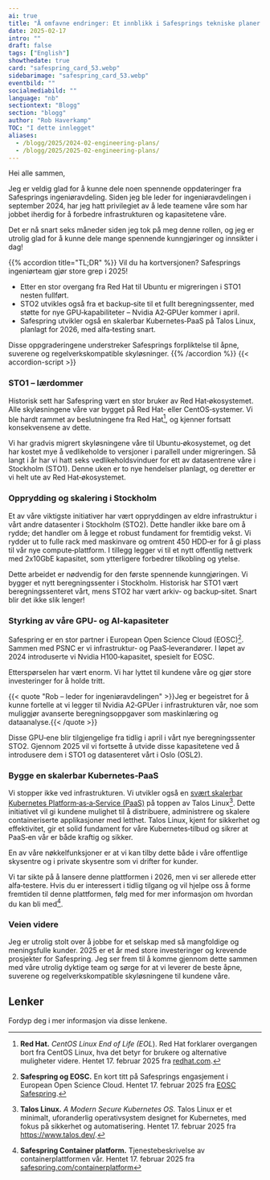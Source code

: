 ```yaml
---
ai: true
title: "Å omfavne endringer: Et innblikk i Safesprings tekniske planer for 2025"
date: 2025-02-17
intro: ""
draft: false
tags: ["English"]
showthedate: true
card: "safespring_card_53.webp"
sidebarimage: "safespring_card_53.webp"
eventbild: ""
socialmediabild: ""
language: "nb"
sectiontext: "Blogg"
section: "blogg"
author: "Rob Haverkamp"
TOC: "I dette innlegget"
aliases:
  - /blogg/2025/2024-02-engineering-plans/
  - /blogg/2025/2025-02-engineering-plans/
---
```

Hei alle sammen,

Jeg er veldig glad for å kunne dele noen spennende oppdateringer fra Safesprings ingeniøravdeling. Siden jeg ble leder for ingeniøravdelingen i september 2024, har jeg hatt privilegiet av å lede teamene våre som har jobbet iherdig for å forbedre infrastrukturen og kapasitetene våre.

Det er nå snart seks måneder siden jeg tok på meg denne rollen, og jeg er utrolig glad for å kunne dele mange spennende kunngjøringer og innsikter i dag!

{{% accordion title="TL;DR" %}}
Vil du ha kortversjonen? Safesprings ingeniørteam gjør store grep i 2025!

- Etter en stor overgang fra Red Hat til Ubuntu er migreringen i STO1 nesten fullført.
- STO2 utvikles også fra et backup‑site til et fullt beregningssenter, med støtte for nye GPU‑kapabiliteter – Nvidia A2‑GPUer kommer i april.
- Safespring utvikler også en skalerbar Kubernetes‑PaaS på Talos Linux, planlagt for 2026, med alfa‑testing snart.

Disse oppgraderingene understreker Safesprings forpliktelse til åpne, suverene og regelverkskompatible skyløsninger.
{{% /accordion %}}
{{< accordion-script >}}

### **STO1 – lærdommer**

Historisk sett har Safespring vært en stor bruker av Red Hat‑økosystemet. Alle skyløsningene våre var bygget på Red Hat‑ eller CentOS‑systemer. Vi ble hardt rammet av beslutningene fra Red Hat[^1], og kjenner fortsatt konsekvensene av dette.

Vi har gradvis migrert skyløsningene våre til Ubuntu‑økosystemet, og det har kostet mye å vedlikeholde to versjoner i parallell under migreringen. Så langt i år har vi hatt seks vedlikeholdsvinduer for ett av datasentrene våre i Stockholm (STO1). Denne uken er to nye hendelser planlagt, og deretter er vi helt ute av Red Hat‑økosystemet.

### **Opprydding og skalering i Stockholm**

Et av våre viktigste initiativer har vært oppryddingen av eldre infrastruktur i vårt andre datasenter i Stockholm (STO2). Dette handler ikke bare om å rydde; det handler om å legge et robust fundament for fremtidig vekst. Vi rydder ut to fulle rack med maskinvare og omtrent 450 HDD‑er for å gi plass til vår nye compute‑plattform. I tillegg legger vi til et nytt offentlig nettverk med 2x10GbE kapasitet, som ytterligere forbedrer tilkobling og ytelse.

Dette arbeidet er nødvendig for den første spennende kunngjøringen. Vi bygger et nytt beregningssenter i Stockholm. Historisk har STO1 vært beregningssenteret vårt, mens STO2 har vært arkiv‑ og backup‑sitet. Snart blir det ikke slik lenger!

### **Styrking av våre GPU‑ og AI‑kapasiteter**

Safespring er en stor partner i European Open Science Cloud (EOSC)[^2]. Sammen med PSNC er vi infrastruktur‑ og PaaS‑leverandører. I løpet av 2024 introduserte vi Nvidia H100‑kapasitet, spesielt for EOSC.

Etterspørselen har vært enorm. Vi har lyttet til kundene våre og gjør store investeringer for å holde tritt.

{{< quote "Rob – leder for ingeniøravdelingen" >}}Jeg er begeistret for å kunne fortelle at vi legger til Nvidia A2‑GPUer i infrastrukturen vår, noe som muliggjør avanserte beregningsoppgaver som maskinlæring og dataanalyse.{{< /quote >}}

Disse GPU‑ene blir tilgjengelige fra tidlig i april i vårt nye beregningssenter STO2. Gjennom 2025 vil vi fortsette å utvide disse kapasitetene ved å introdusere dem i STO1 og datasenteret vårt i Oslo (OSL2).

### **Bygge en skalerbar Kubernetes‑PaaS**

Vi stopper ikke ved infrastrukturen. Vi utvikler også en [svært skalerbar Kubernetes Platform‑as‑a‑Service (PaaS)](/services/containerplatform/) på toppen av Talos Linux[^3]. Dette initiativet vil gi kundene mulighet til å distribuere, administrere og skalere containeriserte applikasjoner med letthet. Talos Linux, kjent for sikkerhet og effektivitet, gir et solid fundament for våre Kubernetes‑tilbud og sikrer at PaaS‑en vår er både kraftig og sikker.

En av våre nøkkelfunksjoner er at vi kan tilby dette både i våre offentlige skysentre og i private skysentre som vi drifter for kunder.

Vi tar sikte på å lansere denne plattformen i 2026, men vi ser allerede etter alfa‑testere. Hvis du er interessert i tidlig tilgang og vil hjelpe oss å forme fremtiden til denne plattformen, følg med for mer informasjon om hvordan du kan bli med[^4].

### **Veien videre**

Jeg er utrolig stolt over å jobbe for et selskap med så mangfoldige og meningsfulle kunder. 2025 er et år med store investeringer og krevende prosjekter for Safespring. Jeg ser frem til å komme gjennom dette sammen med våre utrolig dyktige team og sørge for at vi leverer de beste åpne, suverene og regelverkskompatible skyløsningene til kundene våre.

## Lenker

Fordyp deg i mer informasjon via disse lenkene.

[^1]: **Red Hat.** _CentOS Linux End of Life (EOL_). Red Hat forklarer overgangen bort fra CentOS Linux, hva det betyr for brukere og alternative muligheter videre. Hentet 17. februar 2025 fra [redhat.com](https://www.redhat.com/en/topics/linux/centos-linux-eol).

[^2]: **Safespring og EOSC.** En kort titt på Safesprings engasjement i European Open Science Cloud. Hentet 17. februar 2025 fra [EOSC Safespring](/eosc/).

[^3]: **Talos Linux.** _A Modern Secure Kubernetes OS._ Talos Linux er et minimalt, uforanderlig operativsystem designet for Kubernetes, med fokus på sikkerhet og automatisering. Hentet 17. februar 2025 fra https://www.talos.dev/.

[^4]: **Safespring Container platform.** Tjenestebeskrivelse av containerplattformen vår. Hentet 17. februar 2025 fra [safespring.com/containerplatform](/services/containerplatform/)
